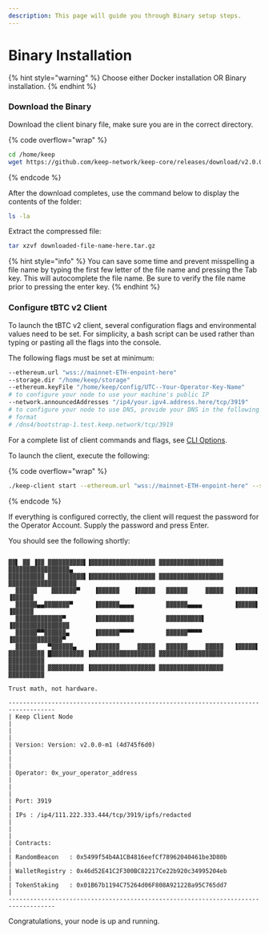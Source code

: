 ```yaml
---
description: This page will guide you through Binary setup steps.
---
```


# Binary Installation

{% hint style="warning" %}
Choose either Docker installation OR Binary installation.
{% endhint %}

### Download the Binary

Download the client binary file, make sure you are in the correct directory.

{% code overflow="wrap" %}
```bash
cd /home/keep
wget https://github.com/keep-network/keep-core/releases/download/v2.0.0-m2/keep-client-mainnet-v2.0.0-m2-linux-amd64.tar.gz
```
{% endcode %}

After the download completes, use the command below to display the contents of the folder:

```bash
ls -la
```

Extract the compressed file:

```bash
tar xzvf downloaded-file-name-here.tar.gz
```

{% hint style="info" %}
You can save some time and prevent misspelling a file name by typing the first few letter of the file name and pressing the Tab key. This will autocomplete the file name. Be sure to verify the file name prior to pressing the enter key.
{% endhint %}

### Configure tBTC v2 Client

To launch the tBTC v2 client, several configuration flags and environmental values need to be set. For simplicity, a bash script can be used rather than typing or pasting all the flags into the console.&#x20;

The following flags must be set at minimum:

```bash
--ethereum.url "wss://mainnet-ETH-enpoint-here"
--storage.dir "/home/keep/storage"
--ethereum.keyFile "/home/keep/config/UTC--Your-Operator-Key-Name"
# to configure your node to use your machine's public IP
--network.announcedAddresses "/ip4/your.ipv4.address.here/tcp/3919"
# to configure your node to use DNS, provide your DNS in the following
# format
# /dns4/bootstrap-1.test.keep.network/tcp/3919

```

For a complete list of client commands and flags, see [CLI Options](../advanced-options/cli-options.md).

To launch the client, execute the following:

{% code overflow="wrap" %}
```bash
./keep-client start --ethereum.url "wss://mainnet-ETH-enpoint-here" --storage.dir "/home/keep/storage" --ethereum.keyFile "/home/keep/config/UTC--Your-Operator-Key-Name" --network.announcedAddresses "/ip4/your.ipv4.address.here/tcp/3919"
```
{% endcode %}

If everything is configured correctly, the client will request the password for the Operator Account. Supply the password and press Enter.&#x20;

You should see the following shortly:

```

▓▓▌ ▓▓ ▐▓▓ ▓▓▓▓▓▓▓▓▓▓▌▐▓▓▓▓▓▓▓▓▓▓▓▓▓▓▓▓▓▓ ▓▓▓▓▓▓▓▓▓▓▓▓▓▓▓▓▓▓ ▓▓▓▓▓▓▓▓▓▓▓▓▓▓▓▓▓▄
▓▓▓▓▓▓▓▓▓▓ ▓▓▓▓▓▓▓▓▓▓▌▐▓▓▓▓▓▓▓▓▓▓▓▓▓▓▓▓▓▓ ▓▓▓▓▓▓▓▓▓▓▓▓▓▓▓▓▓▓ ▓▓▓▓▓▓▓▓▓▓▓▓▓▓▓▓▓▓▓
  ▓▓▓▓▓▓    ▓▓▓▓▓▓▓▀    ▐▓▓▓▓▓▓    ▐▓▓▓▓▓   ▓▓▓▓▓▓     ▓▓▓▓▓   ▐▓▓▓▓▓▌   ▐▓▓▓▓▓▓
  ▓▓▓▓▓▓▄▄▓▓▓▓▓▓▓▀      ▐▓▓▓▓▓▓▄▄▄▄         ▓▓▓▓▓▓▄▄▄▄         ▐▓▓▓▓▓▌   ▐▓▓▓▓▓▓
  ▓▓▓▓▓▓▓▓▓▓▓▓▓▀        ▐▓▓▓▓▓▓▓▓▓▓         ▓▓▓▓▓▓▓▓▓▓▌        ▐▓▓▓▓▓▓▓▓▓▓▓▓▓▓▓▓
  ▓▓▓▓▓▓▀▀▓▓▓▓▓▓▄       ▐▓▓▓▓▓▓▀▀▀▀         ▓▓▓▓▓▓▀▀▀▀         ▐▓▓▓▓▓▓▓▓▓▓▓▓▓▓▀
  ▓▓▓▓▓▓   ▀▓▓▓▓▓▓▄     ▐▓▓▓▓▓▓     ▓▓▓▓▓   ▓▓▓▓▓▓     ▓▓▓▓▓   ▐▓▓▓▓▓▌
▓▓▓▓▓▓▓▓▓▓ █▓▓▓▓▓▓▓▓▓ ▐▓▓▓▓▓▓▓▓▓▓▓▓▓▓▓▓▓▓ ▓▓▓▓▓▓▓▓▓▓▓▓▓▓▓▓▓▓  ▓▓▓▓▓▓▓▓▓▓
▓▓▓▓▓▓▓▓▓▓ ▓▓▓▓▓▓▓▓▓▓ ▐▓▓▓▓▓▓▓▓▓▓▓▓▓▓▓▓▓▓ ▓▓▓▓▓▓▓▓▓▓▓▓▓▓▓▓▓▓  ▓▓▓▓▓▓▓▓▓▓

Trust math, not hardware.
	
-----------------------------------------------------------------------------------
| Keep Client Node                                                                |
|                                                                                 |
| Version: Version: v2.0.0-m1 (4d745f6d0)                                         |
|                                                                                 |
| Operator: 0x_your_operator_address                                              |
|                                                                                 |
| Port: 3919                                                                      |
| IPs : /ip4/111.222.333.444/tcp/3919/ipfs/redacted                               |
|                                                                                 |
| Contracts:                                                                      |
| RandomBeacon   : 0x5499f54b4A1CB4816eefCf78962040461be3D80b                     |
| WalletRegistry : 0x46d52E41C2F300BC82217Ce22b920c34995204eb                     |
| TokenStaking   : 0x01B67b1194C75264d06F808A921228a95C765dd7                     |
-----------------------------------------------------------------------------------
```

Congratulations, your node is up and running.&#x20;
